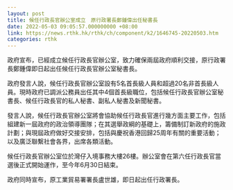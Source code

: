 ```yaml
---
layout: post
title: 候任行政長官辦公室成立　原行政署長鄭鍾偉出任秘書長
date: 2022-05-03 09:05:57.000000000 +08:00
link: https://news.rthk.hk/rthk/ch/component/k2/1646745-20220503.htm
categories: rthk
---
```


政府宣布，已經成立候任行政長官辦公室，致力確保兩屆政府順利交接，原行政署長鄭鍾偉即日起出任候任行政長官辦公室秘書長。

政府發言人說，候任行政長官辦公室設有5名首長級人員和超過20名非首長級人員。現時政府已調派公務員出任其中4個首長級職位，包括候任行政長官辦公室秘書長、候任行政長官的私人秘書、副私人秘書及新聞秘書。
 
發言人說，候任行政長官辦公室將會協助候任行政長官進行幾方面主要工作，包括組建新一屆政府的政治領導團隊；在其選舉政綱的基礎上，籌備制訂新政府的施政計劃；與現屆政府做好交接安排，包括與慶祝香港回歸25周年有關的重要活動；以及廣泛聯繫社會各界，出席各類活動。
 
候任行政長官辦公室位於灣仔入境事務大樓26樓。辦公室會在第六任行政長官當選後正式開始運作，至今年6月30日結束。
 
政府同時宣布，原工業貿易署署長盧世雄，即日起出任行政署長。
